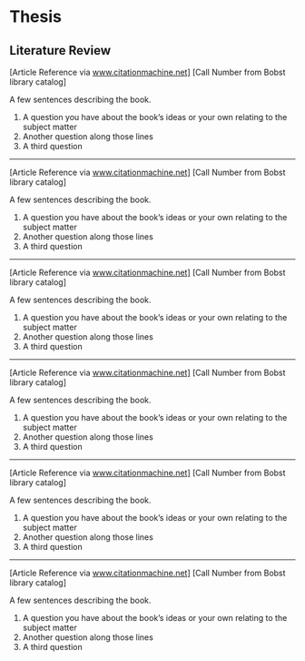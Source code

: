 # Thesis

## Literature Review

[Article Reference via www.citationmachine.net]
[Call Number from Bobst library catalog]

A few sentences describing the book.

1. A question you have about the book’s ideas or your own relating to the subject matter
2. Another question along those lines
3. A third question

----

[Article Reference via www.citationmachine.net]
[Call Number from Bobst library catalog]

A few sentences describing the book.

1. A question you have about the book’s ideas or your own relating to the subject matter
2. Another question along those lines
3. A third question

----

[Article Reference via www.citationmachine.net]
[Call Number from Bobst library catalog]

A few sentences describing the book.

1. A question you have about the book’s ideas or your own relating to the subject matter
2. Another question along those lines
3. A third question

----

[Article Reference via www.citationmachine.net]
[Call Number from Bobst library catalog]

A few sentences describing the book.

1. A question you have about the book’s ideas or your own relating to the subject matter
2. Another question along those lines
3. A third question

----

[Article Reference via www.citationmachine.net]
[Call Number from Bobst library catalog]

A few sentences describing the book.

1. A question you have about the book’s ideas or your own relating to the subject matter
2. Another question along those lines
3. A third question

----

[Article Reference via www.citationmachine.net]
[Call Number from Bobst library catalog]

A few sentences describing the book.

1. A question you have about the book’s ideas or your own relating to the subject matter
2. Another question along those lines
3. A third question
